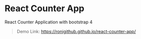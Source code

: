 # React Counter App
React Counter Application with bootstrap 4

> Demo Link: https://ronigithub.github.io/react-counter-app/
